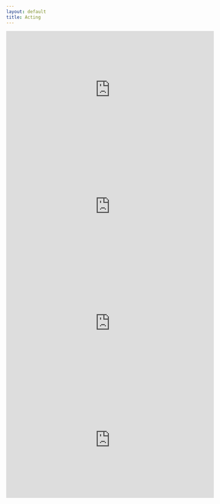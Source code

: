 ```yaml
---
layout: default
title: Acting
---
```



<iframe width="560" height="315" src="https://www.youtube.com/embed/gvD-uMO3p0c" title="YouTube video player" frameborder="0" allow="accelerometer; autoplay; clipboard-write; encrypted-media; gyroscope; picture-in-picture; web-share" allowfullscreen></iframe>
    
<iframe width="560" height="315" src="https://www.youtube.com/embed/5J1rQXPcPDg" title="YouTube video player" frameborder="0" allow="accelerometer; autoplay; clipboard-write; encrypted-media; gyroscope; picture-in-picture; web-share" allowfullscreen></iframe>
    
<iframe width="560" height="315" src="https://www.youtube.com/embed/qjXhvkJUca8" title="YouTube video player" frameborder="0" allow="accelerometer; autoplay; clipboard-write; encrypted-media; gyroscope; picture-in-picture; web-share" allowfullscreen></iframe>
    
<iframe width="560" height="315" src="https://www.youtube.com/embed/gUlAMMborUI" title="YouTube video player" frameborder="0" allow="accelerometer; autoplay; clipboard-write; encrypted-media; gyroscope; picture-in-picture; web-share" allowfullscreen></iframe>


